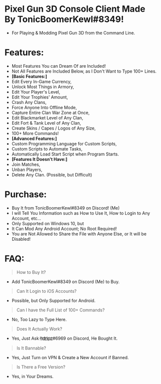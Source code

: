 # Pixel Gun 3D Console Client Made By TonicBoomerKewl#8349!
- For Playing & Modding Pixel Gun 3D from the Command Line.

# Features:
- Most Features You can Dream Of are Included!
- Not All Features are Included Below, as I Don't Want to Type 100+ Lines.
- **[Basic Features:]**
- Edit Every In-Game Currency,
- Unlock Most Things in Armory,
- Edit Your Player's Level,
- Edit Your Trophies' Amount,
- Crash Any Clans,
- Force Anyone Into Offline Mode,
- Capture Entire Clan War Zone at Once,
- Edit Blackmarket Level of Any Clan,
- Edit Fort & Tank Level of Any Clan,
- Create Skins / Capes / Logos of Any Size,
- 100+ More Commands!
- **[Advanced Features:]**
- Custom Programming Language for Custom Scripts,
- Custom Scripts to Automate Tasks,
- Automatically Load Start Script when Program Starts.
- **[Features It Doesn't Have:]**
- Join Matches,
- Unban Players, 
- Delete Any Clan. (Possible, but Difficult)

# Purchase:
- Buy It from TonicBoomerKewl#8349 on Discord! (Me)
- I will Tell You Information such as How to Use It, How to Login to Any Account, etc...
- Only Supported on Windows 10, but
- It Can Mod Any Android Account; No Root Required!
- You are Not Allowed to Share the File with Anyone Else, or It will be Disabled!

# FAQ:
> How to Buy It?
- Add TonicBoomerKewl#8349 on Discord (Me) to Buy.
> Can It Login to iOS Accounts?
- Possible, but Only Supported for Android.
> Can I have the Full List of 100+ Commands?
- No, Too Lazy to Type Here.
> Does It Actually Work?
- Yes, Just Ask ঊ҉d҉r҉i҉p҉z҉#6969 on Discord, He Bought It.
> Is It Bannable?
- Yes, Just Turn on VPN & Create a New Account if Banned.
> Is There a Free Version?
- Yes, in Your Dreams.
